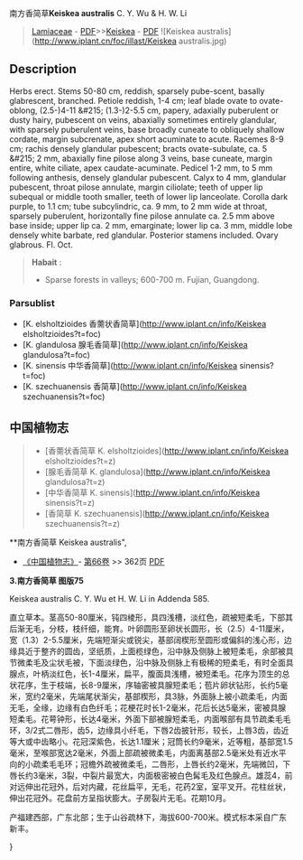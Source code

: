 南方香简草**Keiskea australis** C. Y. Wu & H. W. Li

> [Lamiaceae](http://www.iplant.cn/info/Lamiaceae?t=foc) - [PDF](http://www.iplant.cn/foc/pdf/Lamiaceae.pdf)>>[Keiskea](http://www.iplant.cn/info/Keiskea?t=foc) - [PDF](http://www.iplant.cn/foc/pdf/Keiskea.pdf)
![Keiskea australis](http://www.iplant.cn/foc/illast/Keiskea australis.jpg)

## Description

Herbs erect. Stems 50-80 cm, reddish, sparsely pube-scent, basally glabrescent, branched. Petiole reddish, 1-4 cm; leaf blade ovate to ovate-oblong, (2.5-)4-11 &amp;#215; (1.3-)2-5.5 cm, papery, adaxially puberulent or dusty hairy, pubescent on veins, abaxially sometimes entirely glandular, with sparsely puberulent veins, base broadly cuneate to obliquely shallow cordate, margin subcrenate, apex short acuminate to acute. Racemes 8-9 cm; rachis densely glandular pubescent; bracts ovate-subulate, ca. 5 &amp;#215; 2 mm, abaxially fine pilose along 3 veins, base cuneate, margin entire, white ciliate, apex caudate-acuminate. Pedicel 1-2 mm, to 5 mm following anthesis, densely glandular pubescent. Calyx to 4 mm, glandular pubescent, throat pilose annulate, margin ciliolate; teeth of upper lip subequal or middle tooth smaller, teeth of lower lip lanceolate. Corolla dark purple, to 1.1 cm; tube subcylindric, ca. 9 mm, to 2 mm wide at throat, sparsely puberulent, horizontally fine pilose annulate ca. 2.5 mm above base inside; upper lip ca. 2 mm, emarginate; lower lip ca. 3 mm, middle lobe densely white barbate, red glandular. Posterior stamens included. Ovary glabrous. Fl. Oct.

> **Habait** : 
>* Sparse forests in valleys; 600-700 m. Fujian, Guangdong.

### Parsublist

* [K.  elsholtzioides  香薷状香简草](http://www.iplant.cn/info/Keiskea elsholtzioides?t=foc)
* [K.  glandulosa  腺毛香简草](http://www.iplant.cn/info/Keiskea glandulosa?t=foc)
* [K.  sinensis  中华香简草](http://www.iplant.cn/info/Keiskea sinensis?t=foc)
* [K.  szechuanensis  香简草](http://www.iplant.cn/info/Keiskea szechuanensis?t=foc)

## 中国植物志

> * [香薷状香简草  K.  elsholtzioides](http://www.iplant.cn/info/Keiskea elsholtzioides?t=z)
> * [腺毛香简草  K.  glandulosa](http://www.iplant.cn/info/Keiskea glandulosa?t=z)
> * [中华香简草  K.  sinensis](http://www.iplant.cn/info/Keiskea sinensis?t=z)
> * [香简草  K.  szechuanensis](http://www.iplant.cn/info/Keiskea szechuanensis?t=z)

**南方香简草 Keiskea australis",

* [《中国植物志》](http://www.iplant.cn/frps)- [第66卷](http://www.iplant.cn/frps/vol/66) >> 362页 [PDF](http://www.iplant.cn/frps/pdf/66/362.PDF)

**3.南方香简草 图版75**

Keiskea australis C. Y. Wu et H. W. Li in Addenda 585.

直立草本。茎高50-80厘米，钝四棱形，具四浅槽，淡红色，疏被短柔毛，下部其后渐无毛，分枝，枝纤细，能育。叶卵圆形至卵状长圆形，长（2.5）4-11厘米，宽（1.3）2-5.5厘米，先端短渐尖或锐尖，基部阔楔形至圆形或偏斜的浅心形，边缘具近于整齐的圆齿，坚纸质，上面榄绿色，沿中脉及侧脉上被短柔毛，余部被具节微柔毛及尘状毛被，下面淡绿色，沿中脉及侧脉上有极稀的短柔毛，有时全面具腺点，叶柄淡红色，长1-4厘米，扁平，腹面具浅槽，被短柔毛。花序为顶生的总状花序，生于枝端，长8-9厘米，序轴密被具腺短柔毛；苞片卵状钻形，长约5毫米，宽约2毫米，先端尾状渐尖，基部楔形，具3脉，外面脉上被小疏柔毛，内面无毛，全缘，边缘有白色纤毛；花梗花时长1-2毫米，花后长达5毫米，密被具腺短柔毛。花萼钟形，长达4毫米，外面下部被腺短柔毛，内面喉部有具节疏柔毛毛环，3/2式二唇形，齿5，边缘具小纤毛，下唇2齿披针形，较长，上唇3齿，齿近等大或中齿略小。花冠深紫色，长达1.1厘米；冠筒长约9毫米，近等粗，基部宽1.5毫米，至喉部宽达2毫米，外面上部疏被微柔毛，内面离基部2.5毫米处有近水平向的小疏柔毛毛环；冠檐外疏被微柔毛，二唇形，上唇长约2毫米，先端微凹，下唇长约3毫米，3裂，中裂片最宽大，内面极密被白色髯毛及红色腺点。雄蕊4，前对远伸出花冠外，后对内藏，花丝扁平，无毛，花药2室，室平叉开。花柱丝状，伸出花冠外。花盘前方呈指状膨大。子房裂片无毛。花期10月。

产福建西部，广东北部；生于山谷疏林下，海拔600-700米。模式标本采自广东新丰。

}